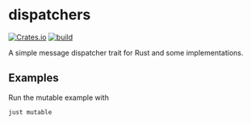 # dispatchers

[![Crates.io](https://img.shields.io/crates/v/dispatchers.svg)](https://crates.io/crates/dispatchers)
[![build](https://github.com/quantmind/dispatchers/actions/workflows/build.yml/badge.svg)](https://github.com/quantmind/dispatchers/actions/workflows/build.yml)

A simple message dispatcher trait for Rust and some implementations.

## Examples

Run the mutable example with

```
just mutable
```
